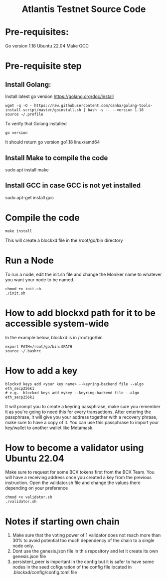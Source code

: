 
<div align="center">
  <h1> Atlantis Testnet Source Code</h1>
</div>


# Pre-requisites:
Go version 1.18
Ubuntu 22.04
Make
GCC

# Pre-requisite step
## Install Golang:
Install latest go version https://golang.org/doc/install

```
wget -q -O - https://raw.githubusercontent.com/canha/golang-tools-install-script/master/goinstall.sh | bash -s -- --version 1.18
source ~/.profile
```

To verify that Golang installed
```
go version
```

It should return go version go1.18 linux/amd64


## Install Make to compile the code
sudo apt install make

## Install GCC in case GCC is not yet installed
sudo apt-get install gcc



# Compile the code
```
make install
```

This will create a blockxd file in the /root/go/bin directory

# Run a Node
To run a node, edit the init.sh file and change the Moniker name to whatever you want your node to be named.
```
chmod +x init.sh
./init.sh
```


# How to add blockxd path for it to be accessible system-wide
In the example below, blockxd is in /root/go/bin
```
export PATH=/root/go/bin:$PATH
source ~/.bashrc
```


# How to add a key 
```
blockxd keys add <your key name> --keyring-backend file --algo eth_secp256k1
# e.g.  blockxd keys add mykey --keyring-backend file --algo eth_secp256k1
```
It will prompt you to create a keyring passphrase, make sure you remember it as you're going to need this for every transactions. After entering the passphrase, it will give you your address together with a recovery phrase, make sure to have a copy of it. You can use this passphrase to import your key/wallet to another wallet like Metamask.


# How to become a validator using Ubuntu 22.04
Make sure to request for some BCX tokens first from the BCX Team. You will have a receiving address once you created a key from the previous instruction. Open the validator.sh file and change the values there depending on your preference
```
chmod +x validator.sh
./validator.sh
```


# Notes if starting own chain
1. Make sure that the voting power of 1 validator does not reach more than 30% to avoid potential too much dependency of the chain to a single node only.
2. Dont use the genesis.json file in this repository and let it create its own genesis.json file
3. persistent_peer is important in the config but it is safer to have some nodes in the seed cofiguration of the config file located in .blockxd/config/config.toml file